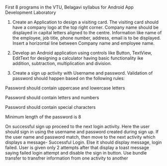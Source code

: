 First 8 programs in the VTU, Belagavi syllabus for Android App Development Laboratory



1. Create an Application to design a visiting card. The visiting card should have a company logo at the top right corner. Company name should be displayed in capital letters aligned to the centre. Information like name of the employee, job title, phone number, address, email is to be displayed. Insert a horizontal line between Company name and employee name.


2. Develop an Android application using controls like Button, TextView, EditText for designing a calculator having basic functionality ike addition, subtraction, multiplication and division.


3. Create a sign up activity with Username and password. Validation of password should happen based on the following rules:

Password should contain uppercase and lowercase letters

Password should contain letters and numbers

Password should contain special characters

Minimum length of the password is 8

On successful sign up proceed to the next login activity. Here the user should sign in using the username and password created during sign up. If the user name and password match, then move to the next activity which displays a message- Successful Login. Else it should display message, login failed. User is given only 2 attempts after that display a toast message saying failed login attempt and disable the sign in button. Use bundle transfer to transfrer information from one activity to another
